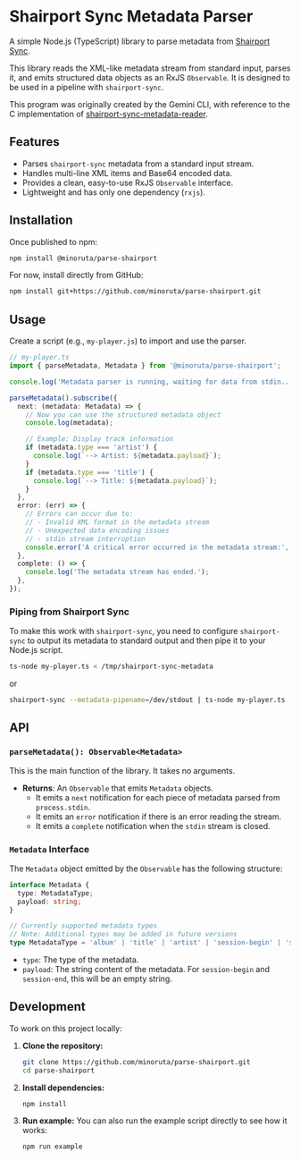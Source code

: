 # Shairport Sync Metadata Parser

A simple Node.js (TypeScript) library to parse metadata from [Shairport Sync](https://github.com/mikebrady/shairport-sync).

This library reads the XML-like metadata stream from standard input, parses it, and emits structured data objects as an RxJS `Observable`. It is designed to be used in a pipeline with `shairport-sync`.

This program was originally created by the Gemini CLI, with reference to the C implementation of [shairport-sync-metadata-reader](https://github.com/mikebrady/shairport-sync-metadata-reader).

## Features

-   Parses `shairport-sync` metadata from a standard input stream.
-   Handles multi-line XML items and Base64 encoded data.
-   Provides a clean, easy-to-use RxJS `Observable` interface.
-   Lightweight and has only one dependency (`rxjs`).

## Installation

Once published to npm:
```bash
npm install @minoruta/parse-shairport
```

For now, install directly from GitHub:
```bash
npm install git+https://github.com/minoruta/parse-shairport.git
```

## Usage

Create a script (e.g., `my-player.js`) to import and use the parser.

```typescript
// my-player.ts
import { parseMetadata, Metadata } from '@minoruta/parse-shairport';

console.log('Metadata parser is running, waiting for data from stdin...');

parseMetadata().subscribe({
  next: (metadata: Metadata) => {
    // Now you can use the structured metadata object
    console.log(metadata);

    // Example: Display track information
    if (metadata.type === 'artist') {
      console.log(`--> Artist: ${metadata.payload}`);
    }
    if (metadata.type === 'title') {
      console.log(`--> Title: ${metadata.payload}`);
    }
  },
  error: (err) => {
    // Errors can occur due to:
    // - Invalid XML format in the metadata stream
    // - Unexpected data encoding issues
    // - stdin stream interruption
    console.error('A critical error occurred in the metadata stream:', err);
  },
  complete: () => {
    console.log('The metadata stream has ended.');
  },
});
```

### Piping from Shairport Sync

To make this work with `shairport-sync`, you need to configure `shairport-sync` to output its metadata to standard output and then pipe it to your Node.js script.

```bash
ts-node my-player.ts < /tmp/shairport-sync-metadata
```

or

```bash
shairport-sync --metadata-pipename=/dev/stdout | ts-node my-player.ts
```

## API

### `parseMetadata(): Observable<Metadata>`

This is the main function of the library. It takes no arguments.

-   **Returns**: An `Observable` that emits `Metadata` objects.
    -   It emits a `next` notification for each piece of metadata parsed from `process.stdin`.
    -   It emits an `error` notification if there is an error reading the stream.
    -   It emits a `complete` notification when the `stdin` stream is closed.

### `Metadata` Interface

The `Metadata` object emitted by the `Observable` has the following structure:

```typescript
interface Metadata {
  type: MetadataType;
  payload: string;
}

// Currently supported metadata types
// Note: Additional types may be added in future versions
type MetadataType = 'album' | 'title' | 'artist' | 'session-begin' | 'session-end';
```

-   `type`: The type of the metadata.
-   `payload`: The string content of the metadata. For `session-begin` and `session-end`, this will be an empty string.

## Development

To work on this project locally:

1.  **Clone the repository:**
    ```bash
    git clone https://github.com/minoruta/parse-shairport.git
    cd parse-shairport
    ```

2.  **Install dependencies:**
    ```bash
    npm install
    ```

3.  **Run example:**
    You can also run the example script directly to see how it works:
    ```bash
    npm run example
    ```
